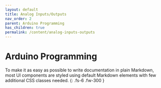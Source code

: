 ```yaml
---
layout: default
title: Analog Inputs/Outputs
nav_order: 2
parent: Arduino Programming
has_children: true
permalink: /content/analog-inputs-outputs
---
```


# Arduino Programming

To make it as easy as possible to write documentation in plain Markdown, most UI components are styled using default Markdown elements with few additional CSS classes needed.
{: .fs-6 .fw-300 }
